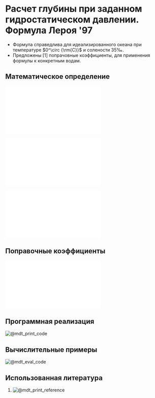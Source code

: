 # Расчет глубины при заданном гидростатическом давлении. Формула Лероя '97

- Формула справедлива для идеализированного океана при температуре $0^\circ {\rm{C}}$ и солености $35‰$.
- Предложены [1] попрачовные коэффициенты, для применения формулы к конкретным водам.

## Математическое определение

![@mdt_print_equation_boxed](include/pressure_to_depth_sea_leroy_97.tex)

![@mdt_print_markdown](include/pressure_to_depth_sea_leroy_97_args.ru.md)

![@mdt_print_equation](include/international_gravity_formula.tex)

## Поправочные коэффициенты

![@mdt_print_markdown](include/pressure_to_depth_sea_leroy_97_coef.ru.md)

## Программная реализация

![@mdt_print_code]($/sonar_m/toolbox/depth_pressure/pressure_to_depth_sea_leroy_97.m)

## Вычислительные примеры

![@mdt_eval_code]($/sonar_m/example/depth_pressure/pressure_to_depth_sea_leroy_97_ex_1.m)

## Использованная литература

1. ![@mdt_print_reference]($/reference/leroy1998depthpressure.enw)
